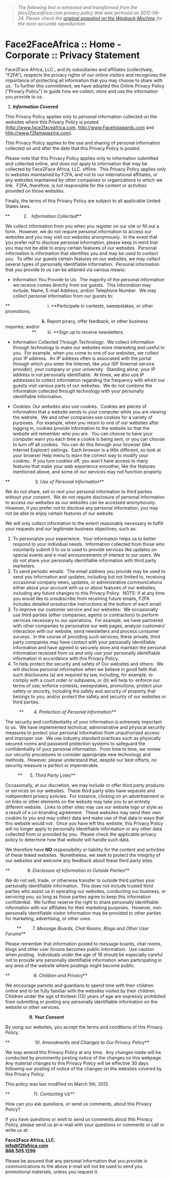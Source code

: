 > *The following text is extracted and transformed from the face2faceafrica.com privacy policy that was archived on 2012-06-24. Please check the [original snapshot on the Wayback Machine](https://web.archive.org/web/20120624124320id_/http%3A//face2faceafrica.com/corporate/Privacy-Statement) for the most accurate reproduction.*

# Face2FaceAfrica :: Home - Corporate :: Privacy Statement

Face2Face Africa, LLC., and its subsidiaries and affiliates (collectively, "F2FA"), respects the privacy rights of our online visitors and recognizes the importance of protecting all information that you may choose to share with us.  To further this commitment, we have adopted this Online Privacy Policy ("Privacy Policy") to guide how we collect, store and use the information you provide to us.

  1. **_Information Covered_**



This Privacy Policy applies only to personal information collected on the websites where this Privacy Policy is posted (http://www.face2faceafrica.com, http://www.Facelistawards.com and http://www.f2famagazine.com).

  
This Privacy Policy applies to the use and sharing of personal information collected on and after the date that this Privacy Policy is posted.

Please note that this Privacy Policy applies only to information submitted and collected online, and does not apply to information that may be collected by Face2Face Africa, LLC. offline.  This Privacy Policy applies only to websites maintained by F2FA, and not to our international affiliates, or any websites maintained by other companies or organizations to which we link.  F2FA, therefore, is not responsible for the content or activities provided on those websites.

Finally, the terms of this Privacy Policy are subject to all applicable United States laws.

**           2.   _Information Collected_**

We collect information from you when you register on our site or fill out a form.  However, we do not require personal information to access our websites and you may visit our websites anonymously.  In the event that you prefer not to disclose personal information, please keep in mind that you may not be able to enjoy certain features of our websites.  Personal information is information that identifies you and may be used to contact you.  To offer our guests certain features on our websites, we may collect several types of personally identifiable information.  Personal information that you provide to us can be attained via various means:

  * Information You Provide to Us:  The majority of the personal information we receive comes directly from our guests.  This information may include: Name, E-mail Address, and/or Telephone Number.  We may collect personal information from our guests to:



**                              i. **Participate in contests, sweepstakes, or other promotions;

                             **ii.** Report piracy, offer feedback, or other business inquiries; and/or  
                     **         iii. **Sign up to receive newsletters.

  * Information Collected Through Technology:  We collect information through technology to make our websites more interesting and useful to you.  For example, when you come to one of our websites, we collect your IP address.  An IP address often is associated with the portal through which you enter the Internet, like your ISP (Internet service provider), your company or your university.  Standing alone, your IP address is not personally identifiable.  At times, we also use IP addresses to collect information regarding the frequency with which our guests visit various parts of our websites.  We do not combine the information collected through technology with your personally identifiable information.


  * Cookies: Our websites also use cookies.  Cookies are pieces of information that a website sends to your computer while you are viewing the website.  We and other companies use cookies for a variety of purposes.  For example, when you return to one of our websites after logging in, cookies provide information to the website so that the website will remember who you are.  You can choose to have your computer warn you each time a cookie is being sent, or you can choose to turn off all cookies.  You can do this through your browser (like Internet Explorer) settings.  Each browser is a little different, so look at your browser Help menu to learn the correct way to modify your cookies.  If you turn cookies off, you won't have access to many features that make your web experience smoother, like the features mentioned above, and some of our services may not function properly.



**                    3\. _Use of Personal Information_**

We do not share, sell or rent your personal information to third parties without your consent.  We do not require disclosure of personal information to access our websites as our websites can be accessed anonymously.  However, if you prefer not to disclose any personal information, you may not be able to enjoy certain features of our website.

We will only collect information to the extent reasonably necessary to fulfill your requests and our legitimate business objectives, such as:

  1. To personalize your experience:  Your information helps us to better respond to your individual needs.  Information collected from those who voluntarily submit it to us is used to provide services like updates on special events and e-mail announcements of interest to our users. We do not share your personally identifiable information with third party marketers.   
  2. To send periodic emails:  The email address you provide may be used to send you information and updates, including but not limited to, receiving occasional company news, updates, or administrative communications either about your account with us or about features of our websites, including any future changes to this Privacy Policy.  NOTE: If at any time you would like to unsubscribe from receiving future emails, F2FA includes detailed unsubscribe instructions at the bottom of each email.
  3. To improve our customer service and our websites:  We occasionally use third parties (other companies, agents or contractors) to perform services necessary to our operations.  For example, we have partnered with other companies to personalize our web pages, analyze customers' interaction with our website, send newsletters and process consumer surveys.  In the course of providing such services, these private, third party companies may have contact with your personally identifiable information and have agreed to securely store and maintain the personal information received from us and only use your personally identifiable information in accordance with this Privacy Policy.
  4. To help protect the security and safety of Our websites and others:  We will disclose personal information when we believe in good faith that such disclosures (a) are required by law, including, for example, to comply with a court order or subpoena, or (b) will help to: enforce our terms of use; enforce contests, sweepstakes, promotions; protect your safety or security, including the safety and security of property that belongs to you; and/or protect the safety and security of our websites or third parties.



           **        4\. _Protection of Personal Information_**

The security and confidentiality of your information is extremely important to us.  We have implemented technical, administrative and physical security measures to protect your personal information from unauthorized access and improper use.  We use industry standard practices such as physically secured rooms and password protection systems to safeguard the confidentiality of your personal information.  From time to time, we review our security procedures to consider appropriate new technology and methods.  However, please understand that, despite our best efforts, no security measure is perfect or impenetrable.

          **      5\. _Third Party Links_**

Occasionally, at our discretion, we may include or offer third party products or services on our websites.  These third party sites have separate and independent privacy policies.  For instance, clicking on an advertisement or on links or other elements on the website may take you to an entirely different website.  Links to other sites may use our website logo or style as a result of a co-branding agreement.  These websites may send their own cookies to you and may collect data and make use of that data in ways that this website would not.  Once you have left this website, this Privacy Policy will no longer apply to personally identifiable information or any other data collected from or provided by you.  Please check the applicable privacy policy to determine how that website will handle such data.

We therefore have **NO** responsibility or liability for the content and activities of these linked websites.  Nonetheless, we seek to protect the integrity of our websites and welcome any feedback about these third party sites.

**              6\. _Disclosure of Information to Outside Parties_**

We do not sell, trade, or otherwise transfer to outside third parties your personally identifiable information.  This does not include trusted third parties who assist us in operating our websites, conducting our business, or servicing you, so long as those parties agree to keep this information confidential.  We further reserve the right to share personally identifiable information with our affiliates for their marketing purposes.  However, non-personally identifiable visitor information may be provided to other parties for marketing, advertising, or other uses.

         **         7\. _Message Boards, Chat Rooms, Blogs and Other User Forums_**

Please remember that information posted to message boards, chat rooms, blogs and other user forums becomes public information.  Use caution when posting.  Individuals under the age of 18 should be especially careful not to provide any personally identifiable information when participating in any area of the website where postings might become public.

**                   8\. _Children and Privacy_**

We encourage parents and guardians to spend time with their children online and to be fully familiar with the websites visited by their children.  Children under the age of thirteen (13) years of age are expressly prohibited from submitting or posting any personally identifiable information on the website or other services.

                   **9. _Your Consent_**

By using our websites, you accept the terms and conditions of this Privacy Policy.

**                    10\. _Amendments and Changes to Our Privacy Policy_**

We may amend this Privacy Policy at any time.  Any changes made will be conducted by prominently posting notice of the changes on this webpage.  Any material changes to this Privacy Policy will be effective 30 days following our posting of notice of the changes on the websites covered by this Privacy Policy.

This policy was last modified on March 5th, 2012.

**                   11\. _Contacting Us_**

How can you ask questions, or send us comments, about this Privacy Policy?

If you have questions or wish to send us comments about this Privacy Policy, please send us an e-mail with your questions or comments or call or write us at:

**Face2Face Africa, LLC.  
info@f2fafrica.com  
888.505.1299**

Please be assured that any personal information that you provide in communications to the above e-mail will not be used to send you promotional materials, unless you request it.  
 
